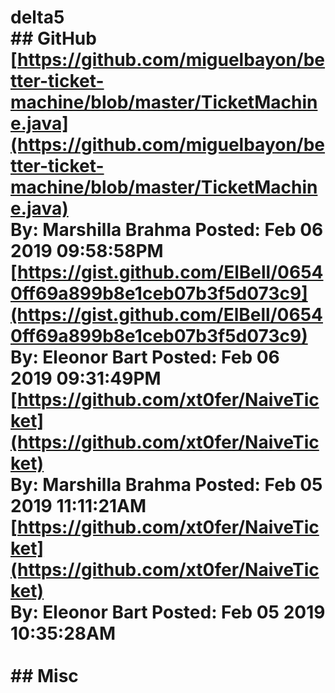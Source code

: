 # delta5<br/>## GitHub<br/>[https://github.com/miguelbayon/better-ticket-machine/blob/master/TicketMachine.java](https://github.com/miguelbayon/better-ticket-machine/blob/master/TicketMachine.java)<br/>By: Marshilla Brahma Posted: Feb 06 2019 09:58:58PM<br/>[https://gist.github.com/ElBell/06540ff69a899b8e1ceb07b3f5d073c9](https://gist.github.com/ElBell/06540ff69a899b8e1ceb07b3f5d073c9)<br/>By: Eleonor Bart Posted: Feb 06 2019 09:31:49PM<br/>[https://github.com/xt0fer/NaiveTicket](https://github.com/xt0fer/NaiveTicket)<br/>By: Marshilla Brahma Posted: Feb 05 2019 11:11:21AM<br/>[https://github.com/xt0fer/NaiveTicket](https://github.com/xt0fer/NaiveTicket)<br/>By: Eleonor Bart Posted: Feb 05 2019 10:35:28AM<br/><br/>## Misc<br/>